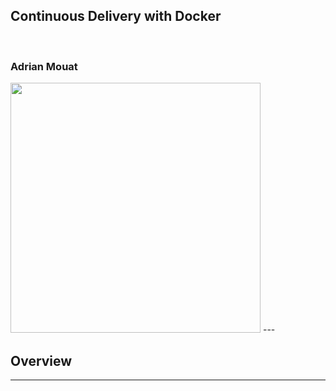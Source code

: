 ## Continuous Delivery with Docker
&nbsp;
### Adrian Mouat
<img width="400" src="slides/img/cs-logo-transparent-background.png">
---

## Overview


---
